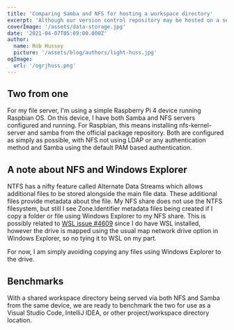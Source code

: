 ```yaml
---
title: 'Comparing Samba and NFS for hosting a workspace directory'
excerpt: 'Although our version control repository may be hosted on a service such as GitHub or GitLab, it can help to have our entire workspace directory hosted on Samba or NFS. This allows us to mount the directory to a drive in our Windows workstations and mount it to a path in those running Linux.'
coverImage: '/assets/data-storage.jpg'
date: '2021-04-07T05:09:00.000Z'
author:
  name: Rob Hussey
  picture: '/assets/blog/authors/light-huss.jpg'
ogImage:
  url: '/ogrjhuss.png'
---
```


## Two from one

For my file server, I'm using a simple Raspberry Pi 4 device running Raspbian OS. On this device, I have both Samba and NFS servers configured and running. For Raspbian, this means installing nfs-kernel-server and samba from the official package repository. Both are configured as simply as possible, with NFS not using LDAP or any authentication method and Samba using the default PAM based authentication.

## A note about NFS and Windows Explorer

NTFS has a nifty feature called Alternate Data Streams which allows additional files to be stored alongside the main file data. These additional files provide metadata about the file. My NFS share does not use the NTFS filesystem, but still I see Zone.Identifier metadata files being created if I copy a folder or file using Windows Explorer to my NFS share. This is possibly related to [WSL issue #4609](https://github.com/microsoft/WSL/issues/4609) since I do have WSL installed, however the drive is mapped using the usual map network drive option in Windows Explorer, so no tying it to WSL on my part.

For now, I am simply avoiding copying any files using Windows Explorer to the drive.

## Benchmarks

With a shared workspace directory being served via both NFS and Samba from the same device, we are ready to benchmark the two for use as a Visual Studio Code, IntelliJ IDEA, or other project/workspace directory location.